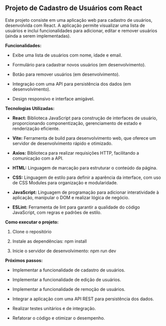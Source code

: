 Projeto de Cadastro de Usuários com React
-----------------------------------------

Este projeto consiste em uma aplicação web para cadastro de usuários, desenvolvida com React. A aplicação permite visualizar uma lista de usuários e inclui funcionalidades para adicionar, editar e remover usuários (ainda a serem implementadas).

**Funcionalidades:**

*   Exibe uma lista de usuários com nome, idade e email.
    
*   Formulário para cadastrar novos usuários (em desenvolvimento).
    
*   Botão para remover usuários (em desenvolvimento).
    
*   Integração com uma API para persistência dos dados (em desenvolvimento).
    
*   Design responsivo e interface amigável.
    

**Tecnologias Utilizadas:**

*   **React:** Biblioteca JavaScript para construção de interfaces de usuário, proporcionando componentização, gerenciamento de estado e renderização eficiente.
    
*   **Vite:** Ferramenta de build para desenvolvimento web, que oferece um servidor de desenvolvimento rápido e otimizado.
    
*   **Axios:** Biblioteca para realizar requisições HTTP, facilitando a comunicação com a API.
    
*   **HTML:** Linguagem de marcação para estruturar o conteúdo da página.
    
*   **CSS:** Linguagem de estilo para definir a aparência da interface, com uso de CSS Modules para organização e modularidade.
    
*   **JavaScript:** Linguagem de programação para adicionar interatividade à aplicação, manipular o DOM e realizar lógica de negócio.
    
*   **ESLint:** Ferramenta de lint para garantir a qualidade do código JavaScript, com regras e padrões de estilo.
    

**Como executar o projeto:**

1.  Clone o repositório
    
2.  Instale as dependências: npm install
    
3.  Inicie o servidor de desenvolvimento: npm run dev  
    

**Próximos passos:**

*   Implementar a funcionalidade de cadastro de usuários.
    
*   Implementar a funcionalidade de edição de usuários.
    
*   Implementar a funcionalidade de remoção de usuários.
    
*   Integrar a aplicação com uma API REST para persistência dos dados.
    
*   Realizar testes unitários e de integração.
    
*   Refatorar o código e otimizar o desempenho.
